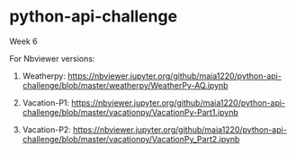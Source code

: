 # python-api-challenge
Week 6 

For Nbviewer versions:

1. Weatherpy:
https://nbviewer.jupyter.org/github/maia1220/python-api-challenge/blob/master/weatherpy/WeatherPy-AQ.ipynb

2. Vacation-P1:
https://nbviewer.jupyter.org/github/maia1220/python-api-challenge/blob/master/vacationpy/VacationPy-Part1.ipynb


3. Vacation-P2: 
https://nbviewer.jupyter.org/github/maia1220/python-api-challenge/blob/master/vacationpy/VacationPy_Part2.ipynb



